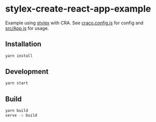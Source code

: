 # stylex-create-react-app-example

Example using [stylex](https://github.com/facebookexternal/stylex) with CRA.
See [craco.config.js](craco.config.js) for config and
[src/App.js](src/App.js) for usage.

## Installation

```sh
yarn install
```

## Development

```sh
yarn start
```

## Build

```sh
yarn build
serve -s build
```